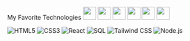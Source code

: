 My Favorite Technologies
<img src="https://cdn.jsdelivr.net/gh/devicons/devicon/icons/html5/html5-original.svg" height="30" />
<img src="https://cdn.jsdelivr.net/gh/devicons/devicon/icons/javascript/javascript-original.svg" height="30" />
<img src="https://cdn.jsdelivr.net/gh/devicons/devicon/icons/react/react-original.svg" height="30" />
<img src="https://cdn.jsdelivr.net/gh/devicons/devicon/icons/mysql/mysql-original.svg" height="30" />
<img src="https://cdn.jsdelivr.net/gh/devicons/devicon@latest/icons/tailwindcss/tailwindcss-plain.svg" height="30" />
<img src="https://cdn.jsdelivr.net/gh/devicons/devicon/icons/nodejs/nodejs-original.svg" height="30" />
<br/>
<!-- Badges -->
![HTML5](https://img.shields.io/badge/HTML5-E34F26?logo=html5&logoColor=white)
![CSS3](https://img.shields.io/badge/CSS3-1572B6?logo=css3&logoColor=white)
![React](https://img.shields.io/badge/React-20232A?logo=react&logoColor=61DAFB)
![SQL](https://img.shields.io/badge/SQL-4479A1?logo=mysql&logoColor=white)
![Tailwind CSS](https://img.shields.io/badge/Tailwind_CSS-38B2AC?logo=tailwind-css&logoColor=white)
![Node.js](https://img.shields.io/badge/Node.js-339933?logo=node.js&logoColor=white)
